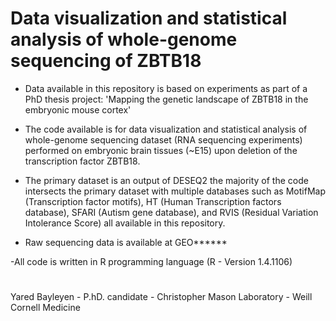 # Data visualization and statistical analysis of whole-genome sequencing of ZBTB18


- Data available in this repository is based on experiments as part of a PhD thesis project: 
'Mapping the genetic landscape of ZBTB18 in the embryonic mouse cortex'

- The code available is for data visualization and statistical analysis of whole-genome sequencing dataset (RNA sequencing 
experiments) performed on embryonic brain tissues (~E15) upon deletion of the transcription factor ZBTB18.

- The primary dataset is an output of DESEQ2 the majority of the code intersects
the primary dataset with multiple databases such as MotifMap (Transcription factor motifs), HT (Human Transcription factors database), 
SFARI (Autism gene database), and RVIS (Residual Variation Intolerance Score) all available in this repository. 

- Raw sequencing data is available at GEO******


-All code is written in R programming language (R - Version 1.4.1106)

#

Yared Bayleyen - P.hD. candidate -
Christopher Mason Laboratory -
Weill Cornell Medicine

